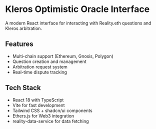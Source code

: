 # Kleros Optimistic Oracle Interface

A modern React interface for interacting with Reality.eth questions and Kleros arbitration.

## Features
- Multi-chain support (Ethereum, Gnosis, Polygon)
- Question creation and management  
- Arbitration request system
- Real-time dispute tracking

## Tech Stack
- React 18 with TypeScript
- Vite for fast development
- Tailwind CSS + shadcn/ui components
- Ethers.js for Web3 integration
- reality-data-service for data fetching
